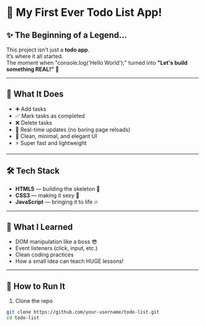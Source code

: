 # 📝 My First Ever Todo List App!

## ✨ The Beginning of a Legend...

This project isn't just a **todo app**.  
It’s where it all started.  
The moment when "console.log('Hello World');" turned into **"Let's build something REAL!"** 🚀

---

## 🚀 What It Does

- ➕ Add tasks
- ✅ Mark tasks as completed
- ❌ Delete tasks
- 🔄 Real-time updates (no boring page reloads)
- 🎨 Clean, minimal, and elegant UI
- ⚡ Super fast and lightweight

---

## 🛠️ Tech Stack

- **HTML5** — building the skeleton 🦴
- **CSS3** — making it sexy 💅
- **JavaScript** — bringing it to life 🔥

---

## 🧠 What I Learned

- DOM manipulation like a boss 😎
- Event listeners (click, input, etc.)
- Clean coding practices
- How a small idea can teach HUGE lessons!

---

## 🎯 How to Run It

1. Clone the repo

```bash
git clone https://github.com/your-username/todo-list.git
cd todo-list

